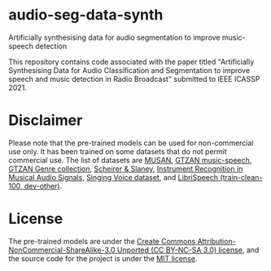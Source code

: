 # audio-seg-data-synth
Artificially synthesising data for audio segmentation to improve music-speech detection

This repository contains code associated with the paper titled "Artificially Synthesising Data for Audio Classification and Segmentation to improve speech and music detection in Radio Broadcast" submitted to IEEE ICASSP 2021.

# Disclaimer
Please note that the pre-trained models can be used for non-commercial use only. It has been trained on some datasets that do not permit commercial use. The list of datasets are [MUSAN](http://www.openslr.org/17/), [GTZAN music-speech](http://marsyas.info/downloads/datasets.html), [GTZAN Genre collection](http://marsyas.info/downloads/datasets.html), [Scheirer & Slaney](https://labrosa.ee.columbia.edu/sounds/musp/scheislan.html), [Instrument Recognition in Musical Audio Signals](https://www.upf.edu/web/mtg/irmas#:~:text=IRMAS%20is%20intended%20to%20be,violin%2C%20and%20human%20singing%20voice.), [Singing Voice dataset](http://isophonics.net/SingingVoiceDataset), and  [LibriSpeech (train-clean-100, dev-other)](http://www.openslr.org/12/).

# License
The pre-trained models are under the [Create Commons Attribution-NonCommercial-ShareAlike-3.0 Unported (CC BY-NC-SA 3.0) license](https://creativecommons.org/licenses/by-nc-sa/3.0/), and the source code for the project is under the [MIT license](https://github.com/satvik-venkatesh/audio-seg-data-synth/blob/main/LICENSE). 
